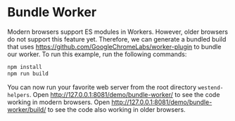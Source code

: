 # Bundle Worker

Modern browsers support ES modules in Workers. However, older browsers do not support this feature yet.
Therefore, we can generate a bundled build that uses https://github.com/GoogleChromeLabs/worker-plugin to bundle our worker.
To run this example, run the following commands:

  ```bash
  npm install
  npm run build
  ```
You can now run your favorite web server from the root directory `westend-helpers`.
Open http://127.0.0.1:8081/demo/bundle-worker/ to see the code working in modern browsers.
Open http://127.0.0.1:8081/demo/bundle-worker/build/ to see the code also working in older browsers.
